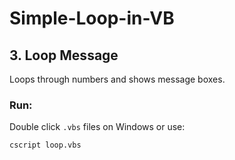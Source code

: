 # Simple-Loop-in-VB

## 3. Loop Message
Loops through numbers and shows message boxes.

### Run:
Double click `.vbs` files on Windows or use:
```bash
cscript loop.vbs
